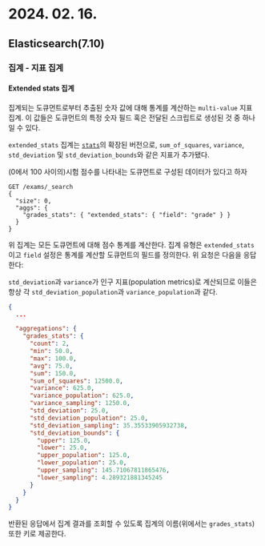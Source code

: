 # 2024. 02. 16.

## Elasticsearch(7.10)

### 집계 - 지표 집계

#### Extended stats 집계

집계되는 도큐먼트로부터 추출된 숫자 값에 대해 통계를 계산하는 `multi-value` 지표 집계. 이 값들은 도큐먼트의 특정 숫자 필드 혹은 전달된 스크립트로 생성된 것 중 하나일 수 있다.

`extended_stats` 집계는 [`stats`][agg-stats]의 확장된 버전으로, `sum_of_squares`, `variance`, `std_deviation` 및 `std_deviation_bounds`와 같은 지표가 추가됐다.

(0에서 100 사이의)시험 점수를 나타내는 도큐먼트로 구성된 데이터가 있다고 하자

```http
GET /exams/_search
{
  "size": 0,
  "aggs": {
    "grades_stats": { "extended_stats": { "field": "grade" } }
  }
}
```

위 집계는 모든 도큐먼트에 대해 점수 통계를 계산한다. 집계 유형은 `extended_stats`이고 `field` 설정은 통계를 계산할 도큐먼트의 필드를 정의한다. 위 요청은 다음을 응답한다:

`std_deviation`과 `variance`가 인구 지표(population metrics)로 계산되므로 이들은 항상 각 `std_deviation_population`과 `variance_population`과 같다.

```json
{
  ...

  "aggregations": {
    "grades_stats": {
      "count": 2,
      "min": 50.0,
      "max": 100.0,
      "avg": 75.0,
      "sum": 150.0,
      "sum_of_squares": 12500.0,
      "variance": 625.0,
      "variance_population": 625.0,
      "variance_sampling": 1250.0,
      "std_deviation": 25.0,
      "std_deviation_population": 25.0,
      "std_deviation_sampling": 35.35533905932738,
      "std_deviation_bounds": {
        "upper": 125.0,
        "lower": 25.0,
        "upper_population": 125.0,
        "lower_population": 25.0,
        "upper_sampling": 145.71067811865476,
        "lower_sampling": 4.289321881345245
      }
    }
  }
}
```

반환된 응답에서 집계 결과를 조회할 수 있도록 집계의 이름(위에서는 `grades_stats`) 또한 키로 제공한다.



[agg-stats]: https://www.elastic.co/guide/en/elasticsearch/reference/7.10/search-aggregations-metrics-stats-aggregation.html